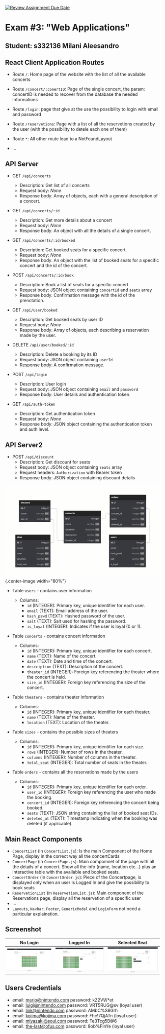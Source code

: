 [![Review Assignment Due Date](https://classroom.github.com/assets/deadline-readme-button-22041afd0340ce965d47ae6ef1cefeee28c7c493a6346c4f15d667ab976d596c.svg)](https://classroom.github.com/a/XYY1fduM)

# Exam #3: "Web Applications"

## Student: s332136 Milani Aleesandro

## React Client Application Routes

- Route `/`: Home page of the website with the list of all the available concerts
- Route `/concert/:conertID`: Page of the single concert, the param: concertID is needed to recover from the database the needed informations
- Route `/login`: page that give at the use the possibility to login with email and password
- Route `/reservetions`: Page with a list of all the reservetions created by the user (with the possibility to detele each one of them)
- Route `*`: All other route lead to a NotFoundLayout

- ...

## API Server

- GET `/api/concerts`
  - Description: Get list of all concerts
  - Request body: _None_
  - Response body: Array of objects, each with a general description of a concert.

- GET `/api/concerts/:id`
  - Description: Get more details about a concert
  - Request body: _None_
  - Response body: An object with all the details of a single concert.

- GET `/api/concerts/:id/booked`
  - Description: Get booked seats for a specific concert
  - Request body: _None_
  - Response body: An object with the list of booked seats for a specific concert and the id of the concert.

- POST `/api/concerts/:id/book`
  - Description: Book a list of seats for a specific concert
  - Request body: JSON object containing `concertId` and `seats` array
  - Response body: Confirmation message with the id of the prenotation.

- GET `/api/user/booked`
  - Description: Get booked seats by user ID
  - Request body: _None_
  - Response body: Array of objects, each describing a reservation made by the user.

- DELETE `/api/user/booked/:id`
  - Description: Delete a booking by its ID
  - Request body: JSON object containing `userId`
  - Response body: A confirmation message.

- POST `/api/login`
  - Description: User login
  - Request body: JSON object containing `email` and `password`
  - Response body: User details and authentication token.

- GET `/api/auth-token`
  - Description: Get authentication token
  - Request body: _None_
  - Response body: JSON object containing the authentication token and auth level.

## API Server2

- POST `/api/discount`
  - Description: Get discount for seats
  - Request body: JSON object containing `seats` array
  - Request headers: `Authorization` with Bearer token
  - Response body: JSON object containing discount details

![Database Schema](./img/database.png){.center-image width="80%"}

- Table `users` - contains user information
  - Columns:
    - `id` (INTEGER): Primary key, unique identifier for each user.
    - `email` (TEXT): Email address of the user.
    - `hash_pswd` (TEXT): Hashed password of the user.
    - `salt` (TEXT): Salt used for hashing the password.
    - `is_loyal` (INTEGER): Indicates if the user is loyal (0 or 1).

- Table `concerts` - contains concert information
  - Columns:
    - `id` (INTEGER): Primary key, unique identifier for each concert.
    - `name` (TEXT): Name of the concert.
    - `date` (TEXT): Date and time of the concert.
    - `description` (TEXT): Description of the concert.
    - `theater_id` (INTEGER): Foreign key referencing the theater where the concert is held.
    - `size_id` (INTEGER): Foreign key referencing the size of the concert.

- Table `theaters` - contains theater information
  - Columns:
    - `id` (INTEGER): Primary key, unique identifier for each theater.
    - `name` (TEXT): Name of the theater.
    - `location` (TEXT): Location of the theater.

- Table `sizes` - contains the possible sizes of theaters
  - Columns:
    - `id` (INTEGER): Primary key, unique identifier for each size.
    - `rows` (INTEGER): Number of rows in the theater.
    - `columns` (INTEGER): Number of columns in the theater.
    - `total_seat` (INTEGER): Total number of seats in the theater.

- Table `orders` - contains all the reservations made by the users
  - Columns:
    - `id` (INTEGER): Primary key, unique identifier for each order.
    - `user_id` (INTEGER): Foreign key referencing the user who made the booking.
    - `concert_id` (INTEGER): Foreign key referencing the concert being booked.
    - `seats` (TEXT): JSON string containing the list of booked seat IDs.
    - `deleted_at` (TEXT): Timestamp indicating when the booking was deleted (if applicable).

## Main React Components

- `ConcertList` (in `ConcertList.js`): Is the main Component of the Home Page, display in the correct way all the concertCards
- `ConcertPage` (in `ConcertPage.js`): Main compomnet of the page with all the details of a concert. Show all the info (name, location etc...) plus an interactive table with the available and booked seats.
- `ConcertOrder` (in `ConcertOrder.js`): Piece of the Concertpage, is displayed only when an user is Logged In and give the possibility to book seats
- `ReservetionList` (in `ReservetionList.js`): Main component of the Reservations page, display all the reservetion of a specific user
- ...
- `Layouts`, `Navbar`, `Footer`, `GenericModal` and `LoginForm` not need a particular explainetion.

## Screenshot

| No Login | Logged In | Selected Seat |
|----------|------------|---------------|
| ![No Login](./img/concert-page-no-login.png) | ![Logged In](./img/concert-page-login.png) | ![Selected Seat](./img/concert-page-selected-seat.png) |

## Users Credentials

- email: <mario@nintendo.com> password: kZ2VW*et
- email: <luigi@nintendo.com> password: VRT5RUG@sv (loyal user)
- email: <link@nintendo.com>  password: AMbC%S8Grh
- email: <kojima@kojima.com>  password: Fhc!7QjATn (loyal user)
- email: <miyazaki@soul.com>  password: Te3Tcg5B@6
- email: <the-last@ofus.com>  password: 8ob%FlnYe (loyal user)
